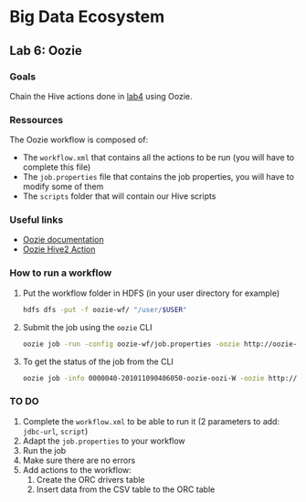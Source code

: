 # Big Data Ecosystem

## Lab 6: Oozie

### Goals

Chain the Hive actions done in [lab4](../lab4) using Oozie.

### Ressources

The Oozie workflow is composed of:

- The `workflow.xml` that contains all the actions to be run (you will have to complete this file)
- The `job.properties` file that contains the job properties, you will have to modify some of them
- The `scripts` folder that will contain our Hive scripts

### Useful links

- [Oozie documentation](https://oozie.apache.org/docs/4.3.1/)
- [Oozie Hive2 Action](https://oozie.apache.org/docs/4.3.1/DG_Hive2ActionExtension.html)

### How to run a workflow

1. Put the workflow folder in HDFS (in your user directory for example)
   ```sh
   hdfs dfs -put -f oozie-wf/ "/user/$USER"
   ```
2. Submit the job using the `oozie` CLI
   ```sh
   oozie job -run -config oozie-wf/job.properties -oozie http://oozie-1.au.adaltas.cloud:11000/oozie
   ```
3. To get the status of the job from the CLI
   ```sh
   oozie job -info 0000040-201011090406050-oozie-oozi-W -oozie http://oozie-1.au.adaltas.cloud:11000/oozie
   ```

### TO DO

1. Complete the `workflow.xml` to be able to run it (2 parameters to add: `jdbc-url`, `script`)
2. Adapt the `job.properties` to your workflow
3. Run the job
4. Make sure there are no errors
5. Add actions to the workflow:
   1. Create the ORC drivers table
   2. Insert data from the CSV table to the ORC table
